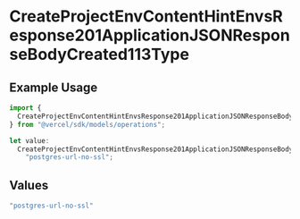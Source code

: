 # CreateProjectEnvContentHintEnvsResponse201ApplicationJSONResponseBodyCreated113Type

## Example Usage

```typescript
import {
  CreateProjectEnvContentHintEnvsResponse201ApplicationJSONResponseBodyCreated113Type,
} from "@vercel/sdk/models/operations";

let value:
  CreateProjectEnvContentHintEnvsResponse201ApplicationJSONResponseBodyCreated113Type =
    "postgres-url-no-ssl";
```

## Values

```typescript
"postgres-url-no-ssl"
```